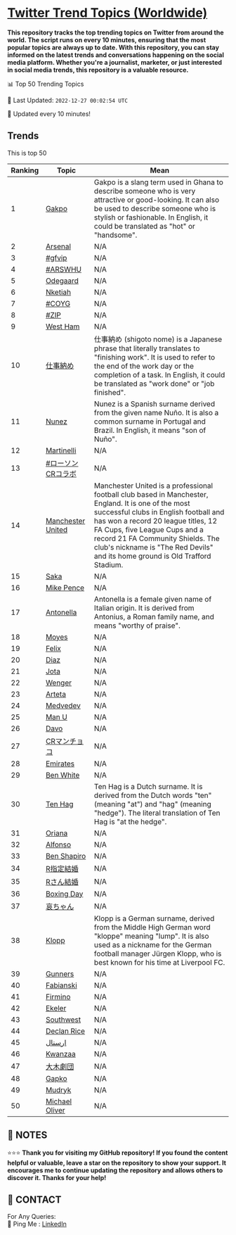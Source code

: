 [Twitter Trend Topics (Worldwide)](https://github.com/ErcinDedeoglu/Twitter-Trend-Topics)
==========

**This repository tracks the top trending topics on Twitter from around the world. 
The script runs on every 10 minutes, ensuring that the most popular topics are always up to date. 
With this repository, you can stay informed on the latest trends and conversations happening on the social media platform. 
Whether you're a journalist, marketer, or just interested in social media trends, this repository is a valuable resource.**


📊 Top 50 Trending Topics

📆 Last Updated: `2022-12-27 00:02:54 UTC`

🔧 Updated every 10 minutes!


## Trends

This is top 50

| Ranking | Topic | Mean |
| ------- | ------------ | ------------ |
| 1 | [Gakpo](http://twitter.com/search?q=Gakpo) | Gakpo is a slang term used in Ghana to describe someone who is very attractive or good-looking. It can also be used to describe someone who is stylish or fashionable. In English, it could be translated as "hot" or "handsome". |
| 2 | [Arsenal](http://twitter.com/search?q=Arsenal) | N/A |
| 3 | [#gfvip](http://twitter.com/search?q=%23gfvip) | N/A |
| 4 | [#ARSWHU](http://twitter.com/search?q=%23ARSWHU) | N/A |
| 5 | [Odegaard](http://twitter.com/search?q=Odegaard) | N/A |
| 6 | [Nketiah](http://twitter.com/search?q=Nketiah) | N/A |
| 7 | [#COYG](http://twitter.com/search?q=%23COYG) | N/A |
| 8 | [#ZIP](http://twitter.com/search?q=%23ZIP) | N/A |
| 9 | [West Ham](http://twitter.com/search?q=West+Ham) | N/A |
| 10 | [仕事納め](http://twitter.com/search?q=%e4%bb%95%e4%ba%8b%e7%b4%8d%e3%82%81) | 仕事納め (shigoto nome) is a Japanese phrase that literally translates to "finishing work". It is used to refer to the end of the work day or the completion of a task. In English, it could be translated as "work done" or "job finished". |
| 11 | [Nunez](http://twitter.com/search?q=Nunez) | Nunez is a Spanish surname derived from the given name Nuño. It is also a common surname in Portugal and Brazil. In English, it means "son of Nuño". |
| 12 | [Martinelli](http://twitter.com/search?q=Martinelli) | N/A |
| 13 | [#ローソンCRコラボ](http://twitter.com/search?q=%23%e3%83%ad%e3%83%bc%e3%82%bd%e3%83%b3CR%e3%82%b3%e3%83%a9%e3%83%9c) | N/A |
| 14 | [Manchester United](http://twitter.com/search?q=Manchester+United) | Manchester United is a professional football club based in Manchester, England. It is one of the most successful clubs in English football and has won a record 20 league titles, 12 FA Cups, five League Cups and a record 21 FA Community Shields. The club's nickname is "The Red Devils" and its home ground is Old Trafford Stadium. |
| 15 | [Saka](http://twitter.com/search?q=Saka) | N/A |
| 16 | [Mike Pence](http://twitter.com/search?q=Mike+Pence) | N/A |
| 17 | [Antonella](http://twitter.com/search?q=Antonella) | Antonella is a female given name of Italian origin. It is derived from Antonius, a Roman family name, and means "worthy of praise". |
| 18 | [Moyes](http://twitter.com/search?q=Moyes) | N/A |
| 19 | [Felix](http://twitter.com/search?q=Felix) | N/A |
| 20 | [Diaz](http://twitter.com/search?q=Diaz) | N/A |
| 21 | [Jota](http://twitter.com/search?q=Jota) | N/A |
| 22 | [Wenger](http://twitter.com/search?q=Wenger) | N/A |
| 23 | [Arteta](http://twitter.com/search?q=Arteta) | N/A |
| 24 | [Medvedev](http://twitter.com/search?q=Medvedev) | N/A |
| 25 | [Man U](http://twitter.com/search?q=Man+U) | N/A |
| 26 | [Davo](http://twitter.com/search?q=Davo) | N/A |
| 27 | [CRマンチョコ](http://twitter.com/search?q=CR%e3%83%9e%e3%83%b3%e3%83%81%e3%83%a7%e3%82%b3) | N/A |
| 28 | [Emirates](http://twitter.com/search?q=Emirates) | N/A |
| 29 | [Ben White](http://twitter.com/search?q=Ben+White) | N/A |
| 30 | [Ten Hag](http://twitter.com/search?q=Ten+Hag) | Ten Hag is a Dutch surname. It is derived from the Dutch words "ten" (meaning "at") and "hag" (meaning "hedge"). The literal translation of Ten Hag is "at the hedge". |
| 31 | [Oriana](http://twitter.com/search?q=Oriana) | N/A |
| 32 | [Alfonso](http://twitter.com/search?q=Alfonso) | N/A |
| 33 | [Ben Shapiro](http://twitter.com/search?q=Ben+Shapiro) | N/A |
| 34 | [R指定結婚](http://twitter.com/search?q=R%e6%8c%87%e5%ae%9a%e7%b5%90%e5%a9%9a) | N/A |
| 35 | [Rさん結婚](http://twitter.com/search?q=R%e3%81%95%e3%82%93%e7%b5%90%e5%a9%9a) | N/A |
| 36 | [Boxing Day](http://twitter.com/search?q=Boxing+Day) | N/A |
| 37 | [哀ちゃん](http://twitter.com/search?q=%e5%93%80%e3%81%a1%e3%82%83%e3%82%93) | N/A |
| 38 | [Klopp](http://twitter.com/search?q=Klopp) | Klopp is a German surname, derived from the Middle High German word "kloppe" meaning "lump". It is also used as a nickname for the German football manager Jürgen Klopp, who is best known for his time at Liverpool FC. |
| 39 | [Gunners](http://twitter.com/search?q=Gunners) | N/A |
| 40 | [Fabianski](http://twitter.com/search?q=Fabianski) | N/A |
| 41 | [Firmino](http://twitter.com/search?q=Firmino) | N/A |
| 42 | [Ekeler](http://twitter.com/search?q=Ekeler) | N/A |
| 43 | [Southwest](http://twitter.com/search?q=Southwest) | N/A |
| 44 | [Declan Rice](http://twitter.com/search?q=Declan+Rice) | N/A |
| 45 | [ارسنال](http://twitter.com/search?q=%d8%a7%d8%b1%d8%b3%d9%86%d8%a7%d9%84) | N/A |
| 46 | [Kwanzaa](http://twitter.com/search?q=Kwanzaa) | N/A |
| 47 | [大木劇団](http://twitter.com/search?q=%e5%a4%a7%e6%9c%a8%e5%8a%87%e5%9b%a3) | N/A |
| 48 | [Gapko](http://twitter.com/search?q=Gapko) | N/A |
| 49 | [Mudryk](http://twitter.com/search?q=Mudryk) | N/A |
| 50 | [Michael Oliver](http://twitter.com/search?q=Michael+Oliver) | N/A |




## 📝 NOTES

⭐⭐⭐ **Thank you for visiting my GitHub repository! If you found the content helpful or valuable, leave a star on the repository to show your support. It encourages me to continue updating the repository and allows others to discover it. Thanks for your help!**

## 📨 CONTACT

 For Any Queries:  
            🏓 Ping Me : [LinkedIn](https://www.linkedin.com/in/ercindedeoglu/)